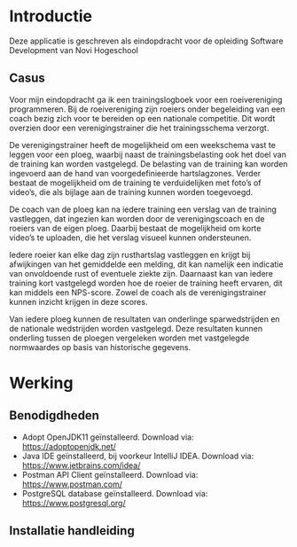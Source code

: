 # Introductie
Deze applicatie is geschreven als eindopdracht voor de opleiding Software Development van Novi Hogeschool
## Casus
Voor mijn eindopdracht ga ik een trainingslogboek voor een roeivereniging programmeren. Bij de roeivereniging zijn roeiers onder begeleiding van een coach bezig zich voor te bereiden op een nationale competitie. Dit wordt overzien door een verenigingstrainer die het trainingsschema verzorgt.

De verenigingstrainer heeft de mogelijkheid om een weekschema vast te leggen voor een ploeg, waarbij naast de trainingsbelasting ook het doel van de training kan worden vastgelegd. De belasting van de training kan worden ingevoerd aan de hand van voorgedefinieerde hartslagzones. Verder bestaat de mogelijkheid om de training te verduidelijken met foto’s of video’s, die als bijlage aan de training kunnen worden toegevoegd.

De coach van de ploeg kan na iedere training een verslag van de training vastleggen, dat ingezien kan worden door de verenigingscoach en de roeiers van de eigen ploeg. Daarbij bestaat de mogelijkheid om korte video’s te uploaden, die het verslag visueel kunnen ondersteunen.

Iedere roeier kan elke dag zijn rusthartslag vastleggen en krijgt bij afwijkingen van het gemiddelde een melding, dit kan namelijk een indicatie van onvoldoende rust of eventuele ziekte zijn. Daarnaast kan van iedere training kort vastgelegd worden hoe de roeier de training heeft ervaren, dit kan middels een NPS-score. Zowel de coach als de verenigingstrainer kunnen inzicht krijgen in deze scores.

Van iedere ploeg kunnen de resultaten van onderlinge sparwedstrijden en de nationale wedstrijden worden vastgelegd. Deze resultaten kunnen onderling tussen de ploegen vergeleken worden met vastgelegde normwaardes op basis van historische gegevens.
# Werking
## Benodigdheden
* Adopt OpenJDK11 geïnstalleerd. Download via: https://adoptopenjdk.net/
* Java IDE geïnstalleerd, bij voorkeur IntelliJ IDEA. Download via: https://www.jetbrains.com/idea/
* Postman API Client geïnstalleerd. Download via: https://www.postman.com/
* PostgreSQL database geïnstalleerd. Download via: https://www.postgresql.org/

## Installatie handleiding



